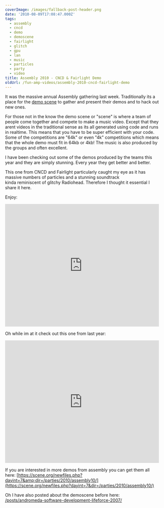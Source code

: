 ```yaml
---
coverImage: /images/fallback-post-header.png
date: '2010-08-09T17:08:47.000Z'
tags:
  - assembly
  - cncd
  - demo
  - demoscene
  - fairlight
  - glitch
  - gpu
  - lan
  - music
  - particles
  - party
  - video
title: Assembly 2010 - CNCD & Fairlight Demo
oldUrl: /fun-amp-videos/assembly-2010-cncd-fairlight-demo
---
```


It was the massive annual Assembly gathering last week. Traditionally its a place for the [demo scene](https://scene.org) to gather and present their demos and to hack out new ones.

<!-- more -->

For those not in the know the demo scene or "scene" is where a team of people come together and compete to make a music video. Except that they arent videos in the traditional sense as its all generated using code and runs in realtime. This means that you have to be super efficient with your code. Some of the competitions are "64k" or even "4k" competitions which means that the whole demo must fit in 64kb or 4kb! The music is also produced by the groups and often excellent.

I have been checking out some of the demos produced by the teams this year and they are simply stunning. Every year they get better and better.

This one from CNCD and Fairlight particularly caught my eye as it has massive numbers of particles and a stunning soundtrack kinda reminiscent of glitchy Radiohead. Therefore I thought it essential I share it here.

Enjoy:

<iframe width="100%" height="400" src="https://www.youtube.com/embed/vQ2iQQvofCE" frameborder="0" allow="accelerometer; autoplay; clipboard-write; encrypted-media; gyroscope; picture-in-picture" allowfullscreen></iframe>

Oh while im at it check out this one from last year:

<iframe width="100%" height="400" src="https://www.youtube.com/embed/ezltebzdgjI" frameborder="0" allow="accelerometer; autoplay; clipboard-write; encrypted-media; gyroscope; picture-in-picture" allowfullscreen></iframe>

If you are interested in more demos from assembly you can get them all here: [https://scene.org/newfiles.php?dayint=7&amp;dir=/parties/2010/assembly10/](https://scene.org/newfiles.php?dayint=7&dir=/parties/2010/assembly10/)

Oh I have also posted about the demoscene before here: [/posts/andromeda-software-development-lifeforce-2007/](/posts/andromeda-software-development-lifeforce-2007/)
